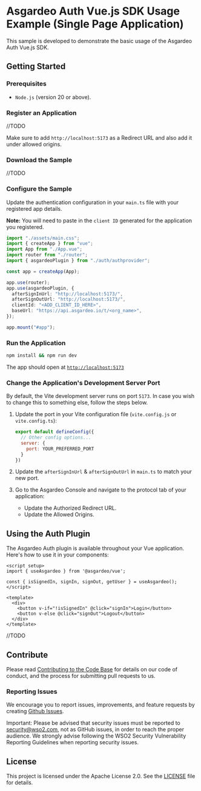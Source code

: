 # Asgardeo Auth Vue.js SDK Usage Example (Single Page Application)

This sample is developed to demonstrate the basic usage of the Asgardeo Auth Vue.js SDK.

## Getting Started

### Prerequisites
- `Node.js` (version 20 or above).

### Register an Application
//TODO

Make sure to add `http://localhost:5173` as a Redirect URL and also add it under allowed origins.

### Download the Sample
//TODO

### Configure the Sample

Update the authentication configuration in your `main.ts` file with your registered app details.

**Note:** You will need to paste in the `client ID` generated for the application you registered.

```typescript
import "./assets/main.css";
import { createApp } from "vue";
import App from "./App.vue";
import router from "./router";
import { asgardeoPlugin } from "./auth/authprovider";

const app = createApp(App);

app.use(router);
app.use(asgardeoPlugin, {
  afterSignInUrl: "http://localhost:5173/",
  afterSignOutUrl: "http://localhost:5173/",
  clientId: "<ADD_CLIENT_ID_HERE>",
  baseUrl: "https://api.asgardeo.io/t/<org_name>",
});

app.mount("#app");
```

### Run the Application

```bash
npm install && npm run dev
```

The app should open at [`http://localhost:5173`](http://localhost:5173)

### Change the Application's Development Server Port

By default, the Vite development server runs on port `5173`. In case you wish to change this to something else, follow the steps below.

1. Update the port in your Vite configuration file (`vite.config.js` or `vite.config.ts`):
   ```javascript
   export default defineConfig({
     // Other config options...
     server: {
       port: YOUR_PREFERRED_PORT
     }
   })
   ```

2. Update the `afterSignInUrl` & `afterSignOutUrl` in `main.ts` to match your new port.

3. Go to the Asgardeo Console and navigate to the protocol tab of your application:
   - Update the Authorized Redirect URL.
   - Update the Allowed Origins.

## Using the Auth Plugin

The Asgardeo Auth plugin is available throughout your Vue application. Here's how to use it in your components:

```vue
<script setup>
import { useAsgardeo } from '@asgardeo/vue';

const { isSignedIn, signIn, signOut, getUser } = useAsgardeo();
</script>

<template>
  <div>
    <button v-if="!isSignedIn" @click="signIn">Login</button>
    <button v-else @click="signOut">Logout</button>
  </div>
</template>
```

//TODO

## Contribute

Please read [Contributing to the Code Base](../../CONTRIBUTING.md) for details on our code of conduct, and the process for submitting pull requests to us.

### Reporting Issues

We encourage you to report issues, improvements, and feature requests by creating [Github Issues](https://github.com/asgardeo/web-ui-sdks/issues).

Important: Please be advised that security issues must be reported to security@wso2.com, not as GitHub issues, in order to reach the proper audience. We strongly advise following the WSO2 Security Vulnerability Reporting Guidelines when reporting security issues.

## License

This project is licensed under the Apache License 2.0. See the [LICENSE](../../LICENSE) file for details.
